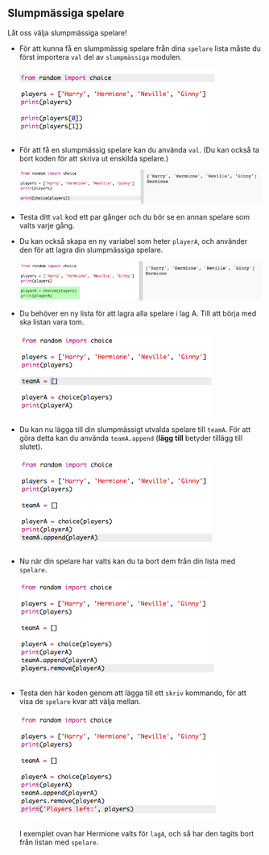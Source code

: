 ## Slumpmässiga spelare

Låt oss välja slumpmässiga spelare!

+ För att kunna få en slumpmässig spelare från dina `spelare` lista måste du först importera `val` del av `slumpmässiga` modulen.
    
    ![skärmdump](images/team-import-random.png)

+ För att få en slumpmässig spelare kan du använda `val`. (Du kan också ta bort koden för att skriva ut enskilda spelare.)
    
    ![skärmdump](images/team-random-player.png)

+ Testa ditt `val` kod ett par gånger och du bör se en annan spelare som valts varje gång.

+ Du kan också skapa en ny variabel som heter `playerA`, och använder den för att lagra din slumpmässiga spelare.
    
    ![skärmdump](images/team-random-playerA.png)

+ Du behöver en ny lista för att lagra alla spelare i lag A. Till att börja med ska listan vara tom.
    
    ![skärmdump](images/team-teamA.png)

+ Du kan nu lägga till din slumpmässigt utvalda spelare till `teamA`. För att göra detta kan du använda `teamA.append` (**lägg till** betyder tillägg till slutet).
    
    ![skärmdump](images/team-teamA-add.png)

+ Nu när din spelare har valts kan du ta bort dem från din lista med `spelare`.
    
    ![skärmdump](images/team-players-remove.png)

+ Testa den här koden genom att lägga till ett `skriv` kommando, för att visa de `spelare` kvar att välja mellan.
    
    ![skärmdump](images/team-players-remove-test.png)
    
    I exemplet ovan har Hermione valts för `lagA`, och så har den tagits bort från listan med `spelare`.
